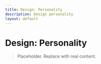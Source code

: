 ```yaml
---
title: Design: Personality
description: Design personality
layout: default
---
```

# Design: Personality

> Placeholder. Replace with real content.
